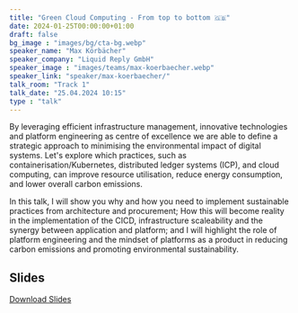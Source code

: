 ```yaml
---
title: "Green Cloud Computing - From top to bottom 🇬🇧"
date: 2024-01-25T00:00:00+01:00
draft: false
bg_image : "images/bg/cta-bg.webp"
speaker_name: "Max Körbächer"
speaker_company: "Liquid Reply GmbH"
speaker_image : "images/teams/max-koerbaecher.webp"
speaker_link: "speaker/max-koerbaecher/"
talk_room: "Track 1"
talk_date: "25.04.2024 10:15"
type : "talk"
---
```


By leveraging efficient infrastructure management, innovative technologies and platform engineering as centre of excellence we are able to define a strategic approach to minimising the environmental impact of digital systems. Let's explore which practices, such as containerisation/Kubernetes, distributed ledger systems (ICP), and cloud computing, can improve resource utilisation, reduce energy consumption, and lower overall carbon emissions.

In this talk, I will show you why and how you need to implement sustainable practices from architecture and procurement; How this will become reality in the implementation of the CICD, infrastructure scaleability and the synergy between application and platform; and I will highlight the role of platform engineering and the mindset of platforms as a product in reducing carbon emissions and promoting environmental sustainability.

## Slides

[<i class='tf-ion-android-download'></i> Download Slides](/files/slides/Max-Koerbaecher-Green-Cloud-Computing.pdf)
